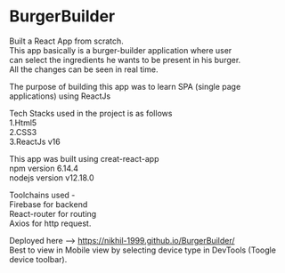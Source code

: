 # BurgerBuilder
Built a React App from scratch.<br>
This app basically is a burger-builder application where user<br>
can select the ingredients he wants to be present in his burger.<br>
All the changes can be seen in real time.<br>


The purpose of building this app was to learn SPA (single page applications) using ReactJs<br>

Tech Stacks used in the project is as follows<br>
1.Html5<br>
2.CSS3<br>
3.ReactJs v16<br>

This app was built using creat-react-app<br>
npm version 6.14.4<br>
nodejs version v12.18.0<br>

Toolchains used - <br>
Firebase for backend<br>
React-router for routing<br>
Axios for http request.<br>

Deployed here --> https://nikhil-1999.github.io/BurgerBuilder/<br>
Best to view in Mobile view by selecting device type in DevTools (Toogle device toolbar).<br>

